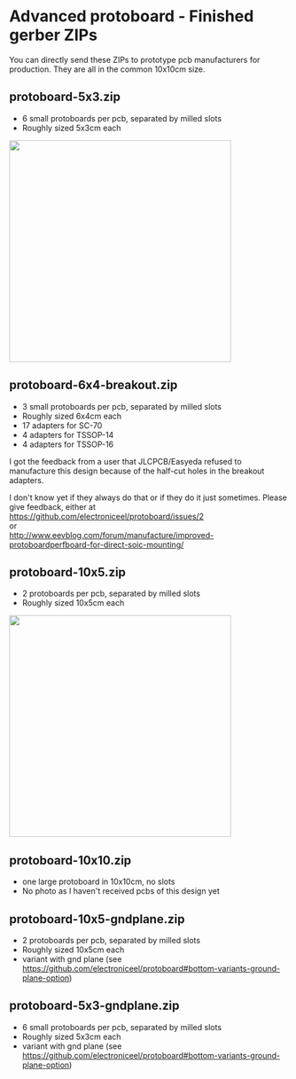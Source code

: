 Advanced protoboard - Finished gerber ZIPs
==========================================

You can directly send these ZIPs to prototype pcb manufacturers
for production. They are all in the common 10x10cm size.

protoboard-5x3.zip
------------------

* 6 small protoboards per pcb, separated by milled slots
* Roughly sized 5x3cm each

<img src="https://github.com/electroniceel/protoboard/raw/master/photos/protoboard-5x3.jpg" width=400>

protoboard-6x4-breakout.zip
---------------------------

* 3 small protoboards per pcb, separated by milled slots
* Roughly sized 6x4cm each
* 17 adapters for SC-70
* 4 adapters for TSSOP-14
* 4 adapters for TSSOP-16

I got the feedback from a user that JLCPCB/Easyeda refused to manufacture this design because of the
half-cut holes in the breakout adapters.

I don't know yet if they always do that or if they do it just sometimes. Please
give feedback, either at  
https://github.com/electroniceel/protoboard/issues/2  
or  
http://www.eevblog.com/forum/manufacture/improved-protoboardperfboard-for-direct-soic-mounting/  

protoboard-10x5.zip
-------------------

* 2 protoboards per pcb, separated by milled slots
* Roughly sized 10x5cm each

<img src="https://github.com/electroniceel/protoboard/raw/master/photos/protoboard-10x5.jpg" width=400>

protoboard-10x10.zip
-------------------

* one large protoboard in 10x10cm, no slots
* No photo as I haven't received pcbs of this design yet

protoboard-10x5-gndplane.zip
-------------------

* 2 protoboards per pcb, separated by milled slots
* Roughly sized 10x5cm each
* variant with gnd plane (see https://github.com/electroniceel/protoboard#bottom-variants-ground-plane-option)

protoboard-5x3-gndplane.zip
------------------

* 6 small protoboards per pcb, separated by milled slots
* Roughly sized 5x3cm each
* variant with gnd plane (see https://github.com/electroniceel/protoboard#bottom-variants-ground-plane-option)
